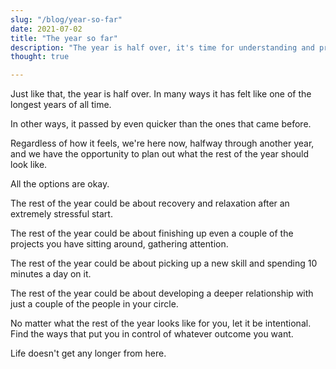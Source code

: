 ```yaml
---
slug: "/blog/year-so-far"
date: 2021-07-02
title: "The year so far"
description: "The year is half over, it's time for understanding and preparation "
thought: true

---
```



Just like that, the year is half over. In many ways it has felt like one of the longest years of all time.

In other ways, it passed by even quicker than the ones that came before.

Regardless of how it feels, we're here now, halfway through another year, and we have the opportunity to plan out what the rest of the year should look like.

All the options are okay.

The rest of the year could be about recovery and relaxation after an extremely stressful start.

The rest of the year could be about finishing up even a couple of the projects you have sitting around, gathering attention.

The rest of the year could be about picking up a new skill and spending 10 minutes a day on it.

The rest of the year could be about developing a deeper relationship with just a couple of the people in your circle.

No matter what the rest of the year looks like for you, let it be intentional. Find the ways that put you in control of whatever outcome you want.

Life doesn't get any longer from here.